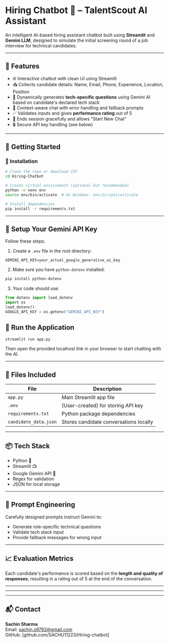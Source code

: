 # Hiring Chatbot 🤖 – TalentScout AI Assistant

An intelligent AI-based hiring assistant chatbot built using **Streamlit** and **Gemini LLM**, designed to simulate the initial screening round of a job interview for technical candidates.



---

## 📌 Features

- 🌐 Interactive chatbot with clean UI using Streamlit
- 📥 Collects candidate details: Name, Email, Phone, Experience, Location, Position
- 🧠 Dynamically generates **tech-specific questions** using Gemini AI based on candidate's declared tech stack
- 🎯 Context-aware chat with error handling and fallback prompts
- ✅ Validates inputs and gives **performance rating** out of 5
- 🛑 Ends session gracefully and allows "Start New Chat"
- 🔒 Secure API key handling (see below)

---

## 🚀 Getting Started

### 🔧 Installation

```bash
# Clone the repo or download ZIP
cd Hiring-Chatbot

# Create virtual environment (optional but recommended)
python -m venv env
source env/bin/activate  # On Windows: env\Scripts\activate

# Install dependencies
pip install -r requirements.txt
```

---

## 🔐 Setup Your Gemini API Key

Follow these steps:

1. Create a `.env` file in the root directory:

```
GEMINI_API_KEY=your_actual_google_generative_ai_key
```

2. Make sure you have `python-dotenv` installed:
```bash
pip install python-dotenv
```

3. Your code should use:
```python
from dotenv import load_dotenv
import os
load_dotenv()
GOOGLE_API_KEY = os.getenv("GEMINI_API_KEY")
```

## 🧪 Run the Application

```bash
streamlit run app.py
```

Then open the provided localhost link in your browser to start chatting with the AI.

---

## 📄 Files Included

|         File            |                 Description            |
|-------------------------|----------------------------------------|
|   `app.py`              | Main Streamlit app file                |
|   `.env`                | (User-created) for storing API key     |
|   `requirements.txt`    | Python package dependencies            |
|  `candidate_data.json`  |Stores candidate conversations locally  |

---

## 📦 Tech Stack

- Python 🐍
- Streamlit 📺
- Google Gemini API 🧠
- Regex for validation
- JSON for local storage

---

## 📝 Prompt Engineering

Carefully designed prompts instruct Gemini to:
- Generate role-specific technical questions
- Validate tech stack input
- Provide fallback messages for wrong input

---

## 📈 Evaluation Metrics

Each candidate's performance is scored based on the **length and quality of responses**, resulting in a rating out of 5 at the end of the conversation.

---

---
---

## 📬 Contact

**Sachin Sharma**  
Email: sachin.s9792@gmail.com  
GitHub: [github.com/SACHU11223/Hiring-chatbot]  
